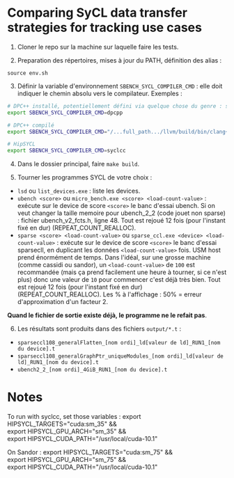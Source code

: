 # Comparing SyCL data transfer strategies for tracking use cases

1. Cloner le repo sur la machine sur laquelle faire les tests.

2. Preparation des répertoires, mises à jour du PATH, définition des alias :

```
source env.sh
```

3. Définir la variable d'environnement `SBENCH_SYCL_COMPILER_CMD` : elle doit indiquer le chemin absolu vers le compilateur. Exemples :

```bash
# DPC++ installé, potentiellement défini via quelque chose du genre : source ~/intel/oneapi/setvars.sh
export SBENCH_SYCL_COMPILER_CMD=dpcpp

# DPC++ compilé
export SBENCH_SYCL_COMPILER_CMD="/...full_path.../llvm/build/bin/clang++ -fsycl -fsycl-targets=nvptx64-nvidia-cuda --cuda-path=/usr/local/cuda"

# HipSYCL
export SBENCH_SYCL_COMPILER_CMD=syclcc
```

4. Dans le dossier principal, faire `make build`.

5. Tourner les programmes SYCL de votre choix :

- `lsd` ou `list_devices.exe` : liste les devices.
- `ubench <score>` ou `micro_bench.exe <score> <load-count-value>` : exécute sur le device de score `<score>` le banc d'essai ubench. Si on veut changer la taille memoire pour ubench_2_2 (code jouet non sparse) : fichier ubench_v2_fcts.h, ligne 48. Tout est rejoué 12 fois (pour l'instant fixé en dur) (REPEAT_COUNT_REALLOC).
- `sparse <score> <load-count-value>` ou `sparse_ccl.exe <device> <load-count-value>` : exécute sur le device de score `<score>` le banc d'essai sparsecll, en duplicant les données `<load-count-value>` fois. USM host prend énormément de temps. Dans l'idéal, sur une grosse machine (comme cassidi ou sandor), un  `<load-count-value>` de `100` est recommandée (mais ça prend facilement une heure à tourner, si ce n'est plus) donc une valeur de `10` pour commencer c'est déjà très bien. Tout est rejoué 12 fois (pour l'instant fixé en dur) (REPEAT_COUNT_REALLOC). Les % à l'affichage : 50% = erreur d'approximation d'un facteur 2.

**Quand le fichier de sortie existe déjà, le programme ne le refait pas**.

6. Les résultats sont produits dans des fichiers `output/*.t` :
  - `sparseccl108_generalFlatten_[nom ordi]_ld[valeur de ld]_RUN1_[nom du device].t`
  - `sparseccl108_generalGraphPtr_uniqueModules_[nom ordi]_ld[valeur de ld]_RUN1_[nom du device].t`
  - `ubench2_2_[nom ordi]_4GiB_RUN1_[nom du device].t`

# Notes

To run with syclcc, set those variables :
export HIPSYCL_TARGETS="cuda:sm_35" && \
export HIPSYCL_GPU_ARCH="sm_35" && \
export HIPSYCL_CUDA_PATH="/usr/local/cuda-10.1"

On Sandor :
export HIPSYCL_TARGETS="cuda:sm_75" && \
export HIPSYCL_GPU_ARCH="sm_75" && \
export HIPSYCL_CUDA_PATH="/usr/local/cuda-10.1"
